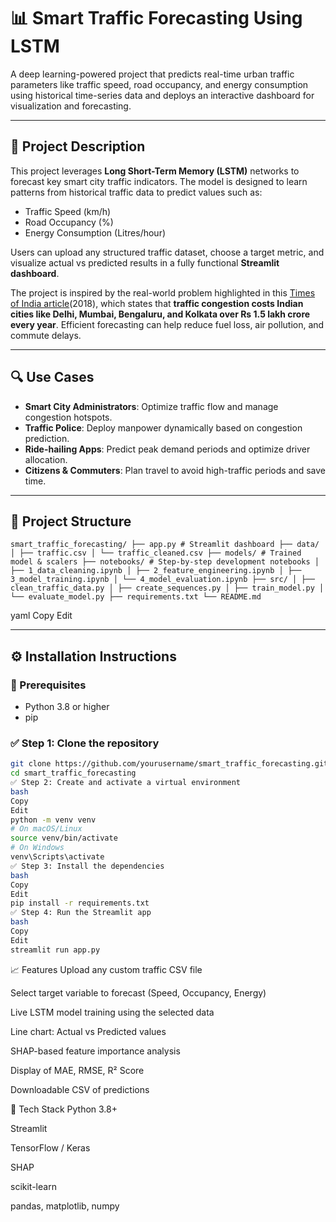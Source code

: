 # 📊 Smart Traffic Forecasting Using LSTM

A deep learning-powered project that predicts real-time urban traffic parameters like traffic speed, road occupancy, and energy consumption using historical time-series data and deploys an interactive dashboard for visualization and forecasting.

---

## 🧠 Project Description

This project leverages **Long Short-Term Memory (LSTM)** networks to forecast key smart city traffic indicators. The model is designed to learn patterns from historical traffic data to predict values such as:

- Traffic Speed (km/h)
- Road Occupancy (%)
- Energy Consumption (Litres/hour)

Users can upload any structured traffic dataset, choose a target metric, and visualize actual vs predicted results in a fully functional **Streamlit dashboard**.

The project is inspired by the real-world problem highlighted in this [Times of India article](https://timesofindia.indiatimes.com/india/traffic-congestion-costs-four-major-indian-cities-rs-1-5-lakh-crore-a-year/articleshow/63918040.cms?utm_source=chatgpt.com)(2018), which states that **traffic congestion costs Indian cities like Delhi, Mumbai, Bengaluru, and Kolkata over Rs 1.5 lakh crore every year**. Efficient forecasting can help reduce fuel loss, air pollution, and commute delays.

---

## 🔍 Use Cases

- **Smart City Administrators**: Optimize traffic flow and manage congestion hotspots.
- **Traffic Police**: Deploy manpower dynamically based on congestion prediction.
- **Ride-hailing Apps**: Predict peak demand periods and optimize driver allocation.
- **Citizens & Commuters**: Plan travel to avoid high-traffic periods and save time.

---

## 📂 Project Structure

```smart_traffic_forecasting/ ├── app.py # Streamlit dashboard ├── data/ │ ├── traffic.csv │ └── traffic_cleaned.csv ├── models/ # Trained model & scalers ├── notebooks/ # Step-by-step development notebooks │ ├── 1_data_cleaning.ipynb │ ├── 2_feature_engineering.ipynb │ ├── 3_model_training.ipynb │ └── 4_model_evaluation.ipynb ├── src/ │ ├── clean_traffic_data.py │ ├── create_sequences.py │ ├── train_model.py │ └── evaluate_model.py ├── requirements.txt └── README.md```

yaml
Copy
Edit

---

## ⚙️ Installation Instructions

### 🔧 Prerequisites

- Python 3.8 or higher
- pip

### ✅ Step 1: Clone the repository

```bash
git clone https://github.com/yourusername/smart_traffic_forecasting.git
cd smart_traffic_forecasting
✅ Step 2: Create and activate a virtual environment
bash
Copy
Edit
python -m venv venv
# On macOS/Linux
source venv/bin/activate
# On Windows
venv\Scripts\activate
✅ Step 3: Install the dependencies
bash
Copy
Edit
pip install -r requirements.txt
✅ Step 4: Run the Streamlit app
bash
Copy
Edit
streamlit run app.py
```
📈 Features
Upload any custom traffic CSV file

Select target variable to forecast (Speed, Occupancy, Energy)

Live LSTM model training using the selected data

Line chart: Actual vs Predicted values

SHAP-based feature importance analysis

Display of MAE, RMSE, R² Score

Downloadable CSV of predictions

🧪 Tech Stack
Python 3.8+

Streamlit

TensorFlow / Keras

SHAP

scikit-learn

pandas, matplotlib, numpy
